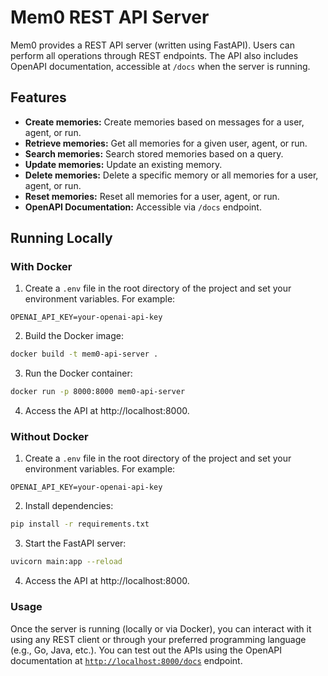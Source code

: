 # Mem0 REST API Server

Mem0 provides a REST API server (written using FastAPI). Users can perform all operations through REST endpoints. The API also includes OpenAPI documentation, accessible at `/docs` when the server is running.

## Features

- **Create memories:** Create memories based on messages for a user, agent, or run.
- **Retrieve memories:** Get all memories for a given user, agent, or run.
- **Search memories:** Search stored memories based on a query.
- **Update memories:** Update an existing memory.
- **Delete memories:** Delete a specific memory or all memories for a user, agent, or run.
- **Reset memories:** Reset all memories for a user, agent, or run.
- **OpenAPI Documentation:** Accessible via `/docs` endpoint.

## Running Locally

### With Docker

1. Create a `.env` file in the root directory of the project and set your environment variables. For example:

```env
OPENAI_API_KEY=your-openai-api-key
```

2. Build the Docker image:

```bash
docker build -t mem0-api-server .
```

3. Run the Docker container:

``` bash
docker run -p 8000:8000 mem0-api-server
```

4. Access the API at http://localhost:8000.

### Without Docker

1. Create a `.env` file in the root directory of the project and set your environment variables. For example:

```env
OPENAI_API_KEY=your-openai-api-key
```

2. Install dependencies:

```bash
pip install -r requirements.txt
```

3. Start the FastAPI server:

```bash
uvicorn main:app --reload
```

4. Access the API at http://localhost:8000.

### Usage

Once the server is running (locally or via Docker), you can interact with it using any REST client or through your preferred programming language (e.g., Go, Java, etc.). You can test out the APIs using the OpenAPI documentation at [`http://localhost:8000/docs`](http://localhost:8000/docs) endpoint.
